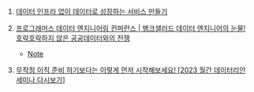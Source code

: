 1. [데이터 인프라 없이 데이터로 성장하는 서비스 만들기](https://ugong2san.tistory.com/4620)

2. [프로그래머스 데이터 엔지니어링 컨퍼런스 | 뱅크샐러드 데이터 엔지니어의 눈물! 호락호락하지 않은 공공데이터와의 전쟁](https://www.youtube.com/watch?v=NYUjHSt654s&ab_channel=Programmers)
    - [Note](https://ugong2san.tistory.com/4719)

3. [무작정 이직 준비 하기보다는 이렇게 먼저 시작해보세요! [2023 월간 데이터리안 세미나 다시보기]](https://youtu.be/ihleLEvVfL8)